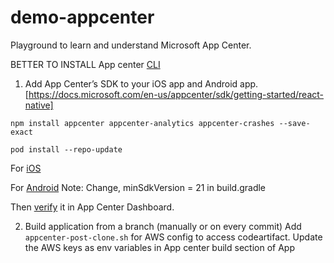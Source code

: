 # demo-appcenter
Playground to learn and understand Microsoft App Center.

BETTER TO INSTALL App center [CLI](https://docs.microsoft.com/en-us/appcenter/cli/)

1. Add App Center’s SDK to your iOS app and Android app. [https://docs.microsoft.com/en-us/appcenter/sdk/getting-started/react-native]

```npm install appcenter appcenter-analytics appcenter-crashes --save-exact```

```pod install --repo-update```

For [iOS](https://docs.microsoft.com/en-us/appcenter/sdk/getting-started/react-native#311-integrate-react-native-ios)

For [Android](https://docs.microsoft.com/en-us/appcenter/sdk/getting-started/react-native#312-integrate-react-native-android)
Note: Change, minSdkVersion = 21 in build.gradle

Then [verify](https://docs.microsoft.com/en-us/appcenter/sdk/getting-started/react-native#42-build-and-run-your-application-from-xcode-or-android-studio) it in App Center Dashboard.

2. Build application from a branch (manually or on every commit)
Add `appcenter-post-clone.sh` for AWS config to access codeartifact.
Update the AWS keys as env variables in App center build section of App
